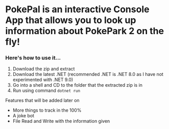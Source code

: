 # PokePal is an interactive Console App that allows you to look up information about PokePark 2 on the fly!
### Here's how to use it...

1. Download the zip and extract
2. Download the latest .NET (recommended .NET is .NET 8.0 as I have not experimented with .NET 9.0)
3. Go into a shell and CD to the folder that the extracted zip is in
4. Run using command `dotnet run`



Features that will be added later on
- More things to track in the 100%
- A joke bot
- File Read and Write with the information given